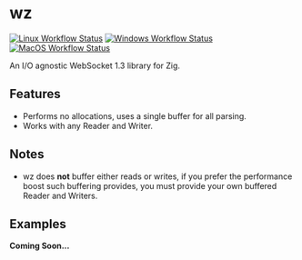 # wz

[![Linux Workflow Status](https://img.shields.io/github/workflow/status/truemedian/wz/Linux?label=Linux&style=for-the-badge)](https://github.com/truemedian/wz/actions/workflows/linux.yml)
[![Windows Workflow Status](https://img.shields.io/github/workflow/status/truemedian/wz/Windows?label=Windows&style=for-the-badge)](https://github.com/truemedian/wz/actions/workflows/windows.yml)
[![MacOS Workflow Status](https://img.shields.io/github/workflow/status/truemedian/wz/MacOS?label=MacOS&style=for-the-badge)](https://github.com/truemedian/wz/actions/workflows/macos.yml)

An I/O agnostic WebSocket 1.3 library for Zig.

## Features

* Performs no allocations, uses a single buffer for all parsing.
* Works with any Reader and Writer.

## Notes

* wz does **not** buffer either reads or writes, if you prefer the performance boost such buffering provides, you must
  provide your own buffered Reader and Writers.

## Examples

**Coming Soon...**
